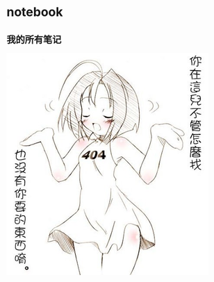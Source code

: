 # notebook
## 我的所有笔记

![notebook](https://github.com/Javedhd/notebook/blob/master/img/404.jpg?raw=true)
